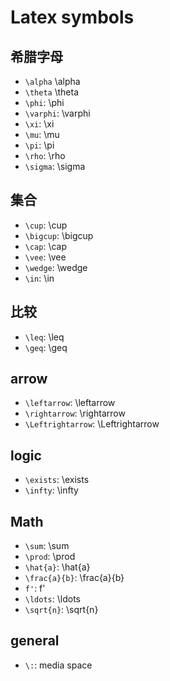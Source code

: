 # Latex symbols

## 希腊字母

* `\alpha` <span class="katex">\alpha</span>
* `\theta` <span class="katex">\theta</span>
* `\phi`: <span class="katex">\phi</span>
* `\varphi`: <span class="katex">\varphi</span>
* `\xi`: <span class="katex">\xi</span>
* `\mu`: <span class="katex">\mu</span>
* `\pi`: <span class="katex">\pi</span>
* `\rho`: <span class="katex">\rho</span>
* `\sigma`: <span class="katex">\sigma</span>

## 集合

* `\cup`: <span class="katex">\cup</span>
* `\bigcup`: <span class="katex">\bigcup</span>
* `\cap`: <span class="katex">\cap</span>
* `\vee`: <span class="katex">\vee</span>
* `\wedge`: <span class="katex">\wedge</span>
* `\in`: <span class="katex">\in</span>

## 比较

* `\leq`: <span class="katex">\leq</span>
* `\geq`: <span class="katex">\geq</span>

## arrow

* `\leftarrow`: <span class="katex">\leftarrow</span>
* `\rightarrow`: <span class="katex">\rightarrow</span>
* `\Leftrightarrow`: <span class="katex">\Leftrightarrow</span>

## logic

* `\exists`: <span class="katex">\exists</span>
* `\infty`: <span class="katex">\infty</span>

## Math

* `\sum`: <span class="katex">\sum</span>
* `\prod`: <span class="katex">\prod</span>
* `\hat{a}`: <span class="katex">\hat{a}</span>
* `\frac{a}{b}`: <span class="katex">\frac{a}{b}</span>
* `f'`: <span class="katex">f'</span>
* `\ldots`: <span class="katex">\ldots</span>
* `\sqrt{n}`: <span class="katex">\sqrt{n}</span>

## general

* `\:`: media space
